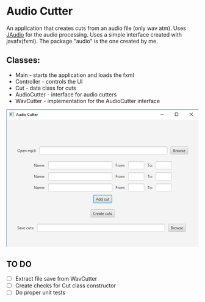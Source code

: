 # Audio Cutter 
An application that creates cuts from an audio file (only wav atm). Uses [JAudio](http://jaudio.sourceforge.net/) for the audio processing.
Uses a simple interface created with javafx(fxml). The package "audio" is the one created by me.

## Classes:
* Main - starts the application and loads the fxml
* Controller - controls the UI
* Cut - data class for cuts
* AudioCutter - interface for audio cutters
* WavCutter - implementation for the AudioCutter interface

![alt text](https://raw.githubusercontent.com/zakupower/Audio-Cutter/master/Capture.PNG)

## TO DO
- [ ] Extract file save from WavCutter
- [ ] Create checks for Cut class constructor
- [ ] Do proper unit tests
